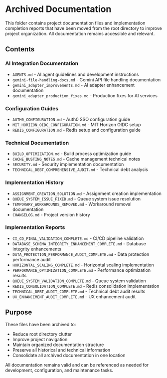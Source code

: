# Archived Documentation

This folder contains project documentation files and implementation completion reports that have been moved from the root directory to improve project organization. All documentation remains accessible and relevant.

## Contents

### AI Integration Documentation
- `AGENTS.md` - AI agent guidelines and development instructions
- `gemini-file-handling-docs.md` - Gemini API file handling documentation
- `gemini_adapter_improvements.md` - AI adapter enhancement documentation
- `gemini_adapter_production_fixes.md` - Production fixes for AI services

### Configuration Guides
- `AUTH0_CONFIGURATION.md` - Auth0 SSO configuration guide
- `MIT_HORIZON_OIDC_CONFIGURATION.md` - MIT Horizon OIDC setup
- `REDIS_CONFIGURATION.md` - Redis setup and configuration guide

### Technical Documentation
- `BUILD_OPTIMIZATION.md` - Build process optimization guide
- `CACHE_BUSTING_NOTES.md` - Cache management technical notes
- `SECURITY.md` - Security implementation documentation
- `TECHNICAL_DEBT_COMPREHENSIVE_AUDIT.md` - Technical debt analysis

### Implementation History
- `ASSIGNMENT_CREATION_SOLUTION.md` - Assignment creation implementation
- `QUEUE_SYSTEM_ISSUE_FIXED.md` - Queue system issue resolution
- `TEMPORARY_WORKAROUNDS_REMOVED.md` - Workaround removal documentation
- `CHANGELOG.md` - Project version history

### Implementation Reports
- `CI_CD_FINAL_VALIDATION_COMPLETE.md` - CI/CD pipeline validation
- `DATABASE_SCHEMA_INTEGRITY_ENHANCEMENT_COMPLETE.md` - Database integrity enhancements
- `DATA_PROTECTION_PERFORMANCE_AUDIT_COMPLETE.md` - Data protection performance audit
- `HORIZONTAL_SCALING_COMPLETE.md` - Horizontal scaling implementation
- `PERFORMANCE_OPTIMIZATION_COMPLETE.md` - Performance optimization results
- `QUEUE_SYSTEM_VALIDATION_COMPLETE.md` - Queue system validation
- `REDIS_CONSOLIDATION_COMPLETE.md` - Redis consolidation implementation
- `TECHNICAL_DEBT_AUDIT_COMPLETE.md` - Technical debt audit results
- `UX_ENHANCEMENT_AUDIT_COMPLETE.md` - UX enhancement audit

## Purpose

These files have been archived to:
- Reduce root directory clutter
- Improve project navigation
- Maintain organized documentation structure
- Preserve all historical and technical information
- Consolidate all archived documentation in one location

All documentation remains valid and can be referenced as needed for development, configuration, and maintenance tasks.
